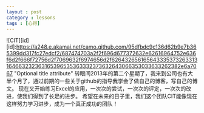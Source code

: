 ```yaml
---
layout : post
category : lessons
tags : [心得]
---
```

![CIT][id]
[id]:https://a248.e.akamai.net/camo.github.com/95dfbdc9c136d62b9e7b365399dd317fc27edcf2/687474703a2f2f696d677372632e62616964752e636f6d2f666f72756d2f7069632f6974656d2f626432656165643335373263313164663232363165396535363332373632643066353033633262382e6a7067 "Optional title attribute"
    转眼间2013年的第二个星期了，我来到公司也有大半个月了，通过前期的一些关于github的指导我学会了做自己的博客，写自己的博文。
    现在又开始练习Excel的应用，一次次的尝试，一次次的评定，一次次的改进，使我们得到了长足的进步。
    希望在未来的日子里，我们这个团队CIT能像现在这样努力学习进步，成为一个真正成功的团队！